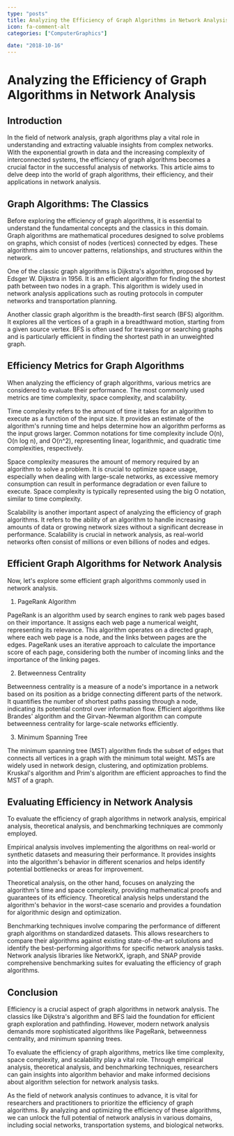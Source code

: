 ```yaml
---
type: "posts"
title: Analyzing the Efficiency of Graph Algorithms in Network Analysis
icon: fa-comment-alt
categories: ["ComputerGraphics"]

date: "2018-10-16"
---
```




# Analyzing the Efficiency of Graph Algorithms in Network Analysis

## Introduction

In the field of network analysis, graph algorithms play a vital role in understanding and extracting valuable insights from complex networks. With the exponential growth in data and the increasing complexity of interconnected systems, the efficiency of graph algorithms becomes a crucial factor in the successful analysis of networks. This article aims to delve deep into the world of graph algorithms, their efficiency, and their applications in network analysis.

## Graph Algorithms: The Classics

Before exploring the efficiency of graph algorithms, it is essential to understand the fundamental concepts and the classics in this domain. Graph algorithms are mathematical procedures designed to solve problems on graphs, which consist of nodes (vertices) connected by edges. These algorithms aim to uncover patterns, relationships, and structures within the network.

One of the classic graph algorithms is Dijkstra's algorithm, proposed by Edsger W. Dijkstra in 1956. It is an efficient algorithm for finding the shortest path between two nodes in a graph. This algorithm is widely used in network analysis applications such as routing protocols in computer networks and transportation planning.

Another classic graph algorithm is the breadth-first search (BFS) algorithm. It explores all the vertices of a graph in a breadthward motion, starting from a given source vertex. BFS is often used for traversing or searching graphs and is particularly efficient in finding the shortest path in an unweighted graph.

## Efficiency Metrics for Graph Algorithms

When analyzing the efficiency of graph algorithms, various metrics are considered to evaluate their performance. The most commonly used metrics are time complexity, space complexity, and scalability.

Time complexity refers to the amount of time it takes for an algorithm to execute as a function of the input size. It provides an estimate of the algorithm's running time and helps determine how an algorithm performs as the input grows larger. Common notations for time complexity include O(n), O(n log n), and O(n^2), representing linear, logarithmic, and quadratic time complexities, respectively.

Space complexity measures the amount of memory required by an algorithm to solve a problem. It is crucial to optimize space usage, especially when dealing with large-scale networks, as excessive memory consumption can result in performance degradation or even failure to execute. Space complexity is typically represented using the big O notation, similar to time complexity.

Scalability is another important aspect of analyzing the efficiency of graph algorithms. It refers to the ability of an algorithm to handle increasing amounts of data or growing network sizes without a significant decrease in performance. Scalability is crucial in network analysis, as real-world networks often consist of millions or even billions of nodes and edges.

## Efficient Graph Algorithms for Network Analysis

Now, let's explore some efficient graph algorithms commonly used in network analysis.

1. PageRank Algorithm

PageRank is an algorithm used by search engines to rank web pages based on their importance. It assigns each web page a numerical weight, representing its relevance. This algorithm operates on a directed graph, where each web page is a node, and the links between pages are the edges. PageRank uses an iterative approach to calculate the importance score of each page, considering both the number of incoming links and the importance of the linking pages.

2. Betweenness Centrality

Betweenness centrality is a measure of a node's importance in a network based on its position as a bridge connecting different parts of the network. It quantifies the number of shortest paths passing through a node, indicating its potential control over information flow. Efficient algorithms like Brandes' algorithm and the Girvan-Newman algorithm can compute betweenness centrality for large-scale networks efficiently.

3. Minimum Spanning Tree

The minimum spanning tree (MST) algorithm finds the subset of edges that connects all vertices in a graph with the minimum total weight. MSTs are widely used in network design, clustering, and optimization problems. Kruskal's algorithm and Prim's algorithm are efficient approaches to find the MST of a graph.

## Evaluating Efficiency in Network Analysis

To evaluate the efficiency of graph algorithms in network analysis, empirical analysis, theoretical analysis, and benchmarking techniques are commonly employed.

Empirical analysis involves implementing the algorithms on real-world or synthetic datasets and measuring their performance. It provides insights into the algorithm's behavior in different scenarios and helps identify potential bottlenecks or areas for improvement.

Theoretical analysis, on the other hand, focuses on analyzing the algorithm's time and space complexity, providing mathematical proofs and guarantees of its efficiency. Theoretical analysis helps understand the algorithm's behavior in the worst-case scenario and provides a foundation for algorithmic design and optimization.

Benchmarking techniques involve comparing the performance of different graph algorithms on standardized datasets. This allows researchers to compare their algorithms against existing state-of-the-art solutions and identify the best-performing algorithms for specific network analysis tasks. Network analysis libraries like NetworkX, igraph, and SNAP provide comprehensive benchmarking suites for evaluating the efficiency of graph algorithms.

## Conclusion

Efficiency is a crucial aspect of graph algorithms in network analysis. The classics like Dijkstra's algorithm and BFS laid the foundation for efficient graph exploration and pathfinding. However, modern network analysis demands more sophisticated algorithms like PageRank, betweenness centrality, and minimum spanning trees.

To evaluate the efficiency of graph algorithms, metrics like time complexity, space complexity, and scalability play a vital role. Through empirical analysis, theoretical analysis, and benchmarking techniques, researchers can gain insights into algorithm behavior and make informed decisions about algorithm selection for network analysis tasks.

As the field of network analysis continues to advance, it is vital for researchers and practitioners to prioritize the efficiency of graph algorithms. By analyzing and optimizing the efficiency of these algorithms, we can unlock the full potential of network analysis in various domains, including social networks, transportation systems, and biological networks.